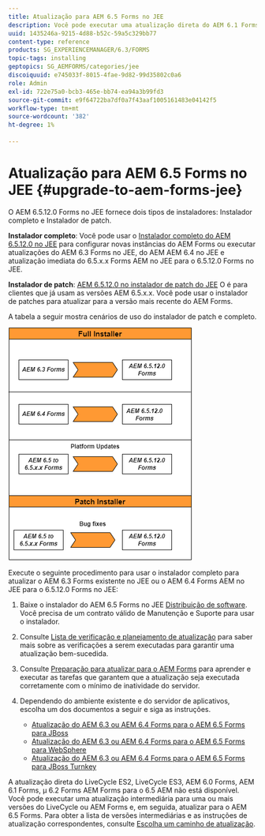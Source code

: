 ```yaml
---
title: Atualização para AEM 6.5 Forms no JEE
description: Você pode executar uma atualização direta do AEM 6.1 Forms, AEM 6.2 Forms e LiveCycle AEM ES4 SP1 para o 6.3 Forms.
uuid: 1435246a-9215-4d88-b52c-59a5c329bb77
content-type: reference
products: SG_EXPERIENCEMANAGER/6.3/FORMS
topic-tags: installing
geptopics: SG_AEMFORMS/categories/jee
discoiquuid: e745033f-8015-4fae-9d82-99d35802c0a6
role: Admin
exl-id: 722e75a0-bcb3-465e-bb74-ea94a3b99fd3
source-git-commit: e9f64722ba7df0a7f43aaf1005161483e04142f5
workflow-type: tm+mt
source-wordcount: '382'
ht-degree: 1%

---
```


# Atualização para AEM 6.5 Forms no JEE {#upgrade-to-aem-forms-jee}

O AEM 6.5.12.0 Forms no JEE fornece dois tipos de instaladores: Instalador completo e Instalador de patch.

**Instalador completo**: Você pode usar o [Instalador completo do AEM 6.5.12.0 no JEE](https://experienceleague.adobe.com/docs/experience-manager-release-information/aem-release-updates/forms-updates/aem-forms-releases.html) para configurar novas instâncias do AEM Forms ou executar atualizações do AEM 6.3 Forms no JEE, do AEM AEM 6.4 no JEE e atualização imediata do 6.5.x.x Forms AEM no JEE para o 6.5.12.0 Forms no JEE.

**Instalador de patch**: [AEM 6.5.12.0 no instalador de patch do JEE](https://experienceleague.adobe.com/docs/experience-manager-release-information/aem-release-updates/forms-updates/aem-forms-releases.html) O é para clientes que já usam as versões AEM 6.5.x.x. Você pode usar o instalador de patches para atualizar para a versão mais recente do AEM Forms.

A tabela a seguir mostra cenários de uso do instalador de patch e completo.

![Cenário do instalador completo e de patch](assets/full-and-patch-installer.png)

Execute o seguinte procedimento para usar o instalador completo para atualizar o AEM 6.3 Forms existente no JEE ou o AEM 6.4 Forms AEM no JEE para o 6.5.12.0 Forms no JEE:

1. Baixe o instalador do AEM 6.5 Forms no JEE [Distribuição de software](https://experience.adobe.com/#/downloads/content/software-distribution/br/aem.html). Você precisa de um contrato válido de Manutenção e Suporte para usar o instalador.
1. Consulte [Lista de verificação e planejamento de atualização](https://www.adobe.com/go/learn_aemforms_upgrade_checklist_65) para saber mais sobre as verificações a serem executadas para garantir uma atualização bem-sucedida.
1. Consulte [Preparação para atualizar para o AEM Forms](https://www.adobe.com/go/learn_aemforms_prepareupgrade_65) para aprender e executar as tarefas que garantem que a atualização seja executada corretamente com o mínimo de inatividade do servidor.
1. Dependendo do ambiente existente e do servidor de aplicativos, escolha um dos documentos a seguir e siga as instruções.

   * [Atualização do AEM 6.3 ou AEM 6.4 Forms para o AEM 6.5 Forms para JBoss](https://www.adobe.com/go/learn_aemforms_upgradeJBoss_65)
   * [Atualização do AEM 6.3 ou AEM 6.4 Forms para o AEM 6.5 Forms para WebSphere](https://www.adobe.com/go/learn_aemforms_upgradeWebSphere_65)
   * [Atualização do AEM 6.3 ou AEM 6.4 Forms para o AEM 6.5 Forms para JBoss Turnkey](https://www.adobe.com/go/learn_aemforms_upgradeTurnkey_65)

A atualização direta do LiveCycle ES2, LiveCycle ES3, AEM 6.0 Forms, AEM 6.1 Forms, µ 6.2 Forms AEM Forms para o 6.5 AEM não está disponível. Você pode executar uma atualização intermediária para uma ou mais versões do LiveCycle ou AEM Forms e, em seguida, atualizar para o AEM 6.5 Forms. Para obter a lista de versões intermediárias e as instruções de atualização correspondentes, consulte [Escolha um caminho de atualização](upgrade.md).
